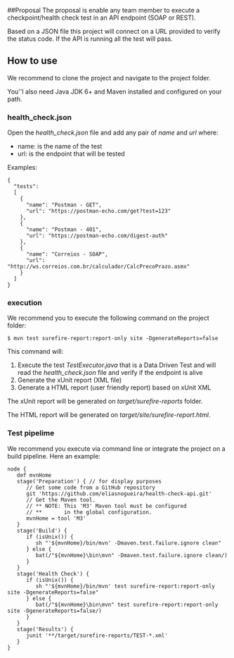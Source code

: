 ##Proposal
The proposal is enable any team member to execute a checkpoint/health check test in an API endpoint (SOAP or REST).

Based on a JSON file this project will connect on a URL provided to verify the status code.
If the API is running all the test will pass.

## How to use
We recommend to clone the project and navigate to the project folder.

You''l also need Java JDK 6+ and Maven installed and configured on your path.

### health_check.json
Open the _health_check.json_ file and add any pair of _name_ and _url_ where:
 * name: is the name of the test
 * url: is the endpoint that will be tested

Examples:
```
{
  "tests":
  [
    {
      "name": "Postman - GET",
      "url": "https://postman-echo.com/get?test=123"
    },
    {
      "name": "Postman - 401",
      "url": "https://postman-echo.com/digest-auth"
    },
    {
      "name": "Correios - SOAP",
      "url": "http://ws.correios.com.br/calculador/CalcPrecoPrazo.asmx"
    }
  ]
}
```  

### execution
We recommend you to execute the following command on the project folder:

`$ mvn test surefire-report:report-only site -DgenerateReports=false`

This command will:
 1. Execute the test _TestExecutor.java_ that is a Data Driven Test and will read the _health_check.json_ file and verify if the endpoint is alive
 2. Generate the xUnit report (XML file)
 3. Generate a HTML report (user friendly report) based on xUnit XML
 
The xUnit report will be generated on _target/surefire-reports_ folder.

The HTML report will be generated on _target/site/surefire-report.html_.

### Test pipelime
We recommend you execute via command line or integrate the project on a build pipeline.
Here an example:
```
node {
   def mvnHome
   stage('Preparation') { // for display purposes
      // Get some code from a GitHub repository
      git 'https://github.com/eliasnogueira/health-check-api.git'
      // Get the Maven tool.
      // ** NOTE: This 'M3' Maven tool must be configured
      // **       in the global configuration.           
      mvnHome = tool 'M3'
   }
   stage('Build') {
      if (isUnix()) {
         sh "'${mvnHome}/bin/mvn' -Dmaven.test.failure.ignore clean"
      } else {
         bat(/"${mvnHome}\bin\mvn" -Dmaven.test.failure.ignore clean/)
      }
   }
   stage('Health Check') {
      if (isUnix()) {
         sh "'${mvnHome}/bin/mvn' test surefire-report:report-only site -DgenerateReports=false"
      } else {
         bat(/"${mvnHome}\bin\mvn" test surefire-report:report-only site -DgenerateReports=false/)
      }
   }
   stage('Results') {
      junit '**/target/surefire-reports/TEST-*.xml'
   }
}
```